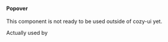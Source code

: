 #### Popover

This component is not ready to be used outside of cozy-ui yet.

Actually used by <Menu popover>

Be careful, Popover:

* doesn't support resizing
* doesn't support scrolling
* use position:fixed (Safari Mobile & scrolling issues ?)
